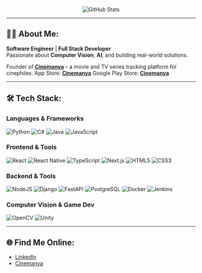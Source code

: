<div align="center">

<!-- GitHub Stats -->
<img src="https://awesome-github-stats.azurewebsites.net/user-stats/muhammedozmen?cardType=github&theme=algolia" alt="GitHub Stats" />

</div>

---

## 👨‍💻 About Me:
**Software Engineer** | **Full Stack Developer**  
Passionate about **Computer Vision**, **AI**, and building real-world solutions.

Founder of [**Cinemanya**](https://www.cinemanya.com) – a movie and TV series tracking platform for cinephiles.
App Store: [**Cinemanya**](https://apps.apple.com/us/app/cinemanya/id6745112611)
Google Play Store: [**Cinemanya**](https://play.google.com/store/apps/details?id=com.cinemanya.cinemanya)

---

## 🛠️ Tech Stack:

### Languages & Frameworks  
![Python](https://img.shields.io/badge/python-3670A0?style=for-the-badge&logo=python&logoColor=ffdd54)
![C#](https://img.shields.io/badge/c%23-239120?style=for-the-badge&logo=c-sharp&logoColor=white)
![Java](https://img.shields.io/badge/java-ED8B00?style=for-the-badge&logo=openjdk&logoColor=white)
![JavaScript](https://img.shields.io/badge/javascript-F7DF1E?style=for-the-badge&logo=javascript&logoColor=000)

### Frontend & Tools
![React](https://img.shields.io/badge/react-20232a?style=for-the-badge&logo=react&logoColor=61DAFB)
![React Native](https://img.shields.io/badge/react_native-20232a?style=for-the-badge&logo=react&logoColor=61DAFB)
![TypeScript](https://img.shields.io/badge/TypeScript-3178C6?style=for-the-badge&logo=typescript&logoColor=fff)
![Next.js](https://img.shields.io/badge/Next.js-black?style=for-the-badge&logo=next.js&logoColor=white)
![HTML5](https://img.shields.io/badge/html5-E34F26?style=for-the-badge&logo=html5&logoColor=white)
![CSS3](https://img.shields.io/badge/css3-1572B6?style=for-the-badge&logo=css3&logoColor=white)

### Backend & Tools
![NodeJS](https://img.shields.io/badge/Node.js-6DA55F?style=for-the-badge&logo=node.js&logoColor=white)
![Django](https://img.shields.io/badge/Django-%23092E20.svg?style=for-the-badge&logo=django&logoColor=white)
![FastAPI](https://img.shields.io/badge/FastAPI-009485.svg?style=for-the-badge&logo=fastapi&logoColor=white)
![PostgreSQL](https://img.shields.io/badge/postgres-316192?style=for-the-badge&logo=postgresql&logoColor=white)
![Docker](https://img.shields.io/badge/docker-0db7ed?style=for-the-badge&logo=docker&logoColor=white)
![Jenkins](https://img.shields.io/badge/jenkins-2C5263?style=for-the-badge&logo=jenkins&logoColor=white)

### Computer Vision & Game Dev  
![OpenCV](https://img.shields.io/badge/opencv-%23white.svg?style=for-the-badge&logo=opencv&logoColor=white)
![Unity](https://img.shields.io/badge/unity-20232a?style=for-the-badge&logo=unity&logoColor=white)

---

## 🌐 Find Me Online:

- [LinkedIn](https://www.linkedin.com/in/muhammedozmen/)
- [Cinemanya](https://www.cinemanya.com)
